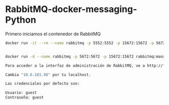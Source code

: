 # RabbitMQ-docker-messaging-Python

Primero iniciamos el contenedor de RabbitMQ

```bash
docker run -it --rm --name rabbitmq -p 5552:5552 -p 15672:15672 -p 5672:5672 -e RABBITMQ_SERVER_ADDITIO


docker run -d --name rabbitmq -p 5672:5672 -p 15672:15672 rabbitmq:management

Para acceder a la interfaz de administración de RabbitMQ, ve a http://"10.6.101.98":15672

Cambia "10.6.101.98" por tu localhost.

Las credenciales por defecto son:

Usuario: guest
Contraseña: guest
